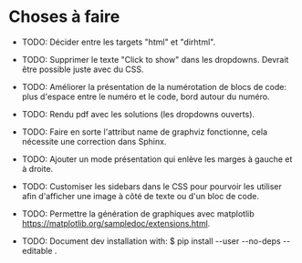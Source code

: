# Choses à faire

- TODO: Décider entre les targets "html" et "dirhtml".

- TODO: Supprimer le texte "Click to show" dans les dropdowns. Devrait être
  possible juste avec du CSS.

- TODO: Améliorer la présentation de la numérotation de blocs de code: plus
  d'espace entre le numéro et le code, bord autour du numéro.

- TODO: Rendu pdf avec les solutions (les dropdowns ouverts).

- TODO: Faire en sorte l'attribut name de graphviz fonctionne, cela nécessite
  une correction dans Sphinx.

- TODO: Ajouter un mode présentation qui enlève les marges à gauche et à droite.

- TODO: Customiser les sidebars dans le CSS pour pourvoir les utiliser afin
  d'afficher une image à côté de texte ou d'un bloc de code.

- TODO: Permettre la génération de graphiques avec matplotlib
  <https://matplotlib.org/sampledoc/extensions.html>.

 - TODO: Document dev installation with:
   $ pip install --user --no-deps --editable .
